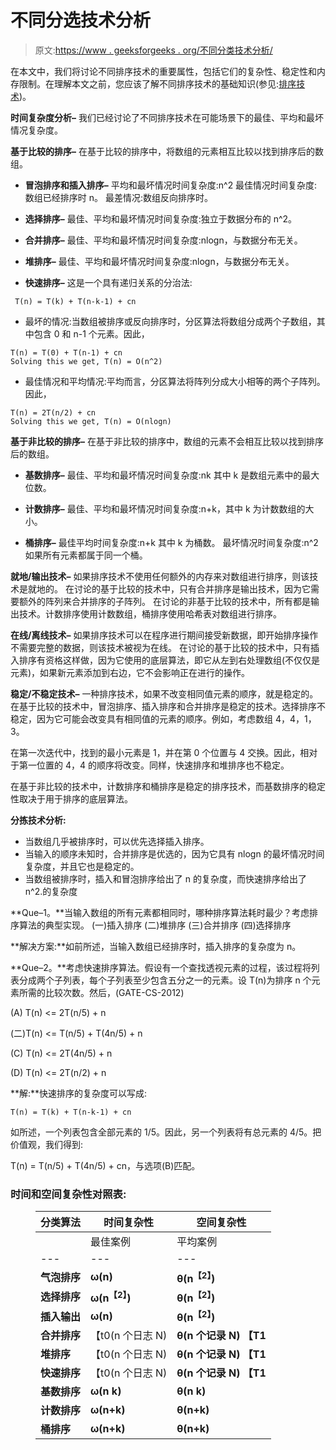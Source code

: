 # 不同分选技术分析

> 原文:[https://www . geeksforgeeks . org/不同分类技术分析/](https://www.geeksforgeeks.org/analysis-of-different-sorting-techniques/)

在本文中，我们将讨论不同排序技术的重要属性，包括它们的复杂性、稳定性和内存限制。在理解本文之前，您应该了解不同排序技术的基础知识(参见:[排序技术](https://www.geeksforgeeks.org/fundamentals-of-algorithms/#SearchingandSorting))。

**时间复杂度分析–**
我们已经讨论了不同排序技术在可能场景下的最佳、平均和最坏情况复杂度。

**基于比较的排序–**
在基于比较的排序中，将数组的元素相互比较以找到排序后的数组。

*   **冒泡排序和插入排序–**
    平均和最坏情况时间复杂度:n^2
    最佳情况时间复杂度:数组已经排序时 n。
    最差情况:数组反向排序时。

*   **选择排序–**
    最佳、平均和最坏情况时间复杂度:独立于数据分布的 n^2。

*   **合并排序–**
    最佳、平均和最坏情况时间复杂度:nlogn，与数据分布无关。

*   **堆排序–**
    最佳、平均和最坏情况时间复杂度:nlogn，与数据分布无关。

*   **快速排序–**
    这是一个具有递归关系的分治法:

```
 T(n) = T(k) + T(n-k-1) + cn
```

*   最坏的情况:当数组被排序或反向排序时，分区算法将数组分成两个子数组，其中包含 0 和 n-1 个元素。因此，

```
T(n) = T(0) + T(n-1) + cn
Solving this we get, T(n) = O(n^2)
```

*   最佳情况和平均情况:平均而言，分区算法将阵列分成大小相等的两个子阵列。因此，

```
T(n) = 2T(n/2) + cn
Solving this we get, T(n) = O(nlogn)

```

**基于非比较的排序–**
在基于非比较的排序中，数组的元素不会相互比较以找到排序后的数组。

*   **基数排序–**
    最佳、平均和最坏情况时间复杂度:nk 其中 k 是数组元素中的最大位数。

*   **计数排序–**
    最佳、平均和最坏情况时间复杂度:n+k，其中 k 为计数数组的大小。

*   **桶排序–**
    最佳平均时间复杂度:n+k 其中 k 为桶数。
    最坏情况时间复杂度:n^2 如果所有元素都属于同一个桶。

**就地/输出技术–**
如果排序技术不使用任何额外的内存来对数组进行排序，则该技术是就地的。
在讨论的基于比较的技术中，只有合并排序是输出技术，因为它需要额外的阵列来合并排序的子阵列。
在讨论的非基于比较的技术中，所有都是输出技术。计数排序使用计数数组，桶排序使用哈希表对数组进行排序。

**在线/离线技术–**
如果排序技术可以在程序进行期间接受新数据，即开始排序操作不需要完整的数据，则该技术被视为在线。
在讨论的基于比较的技术中，只有插入排序有资格这样做，因为它使用的底层算法，即它从左到右处理数组(不仅仅是元素)，如果新元素添加到右边，它不会影响正在进行的操作。

**稳定/不稳定技术–**
一种排序技术，如果不改变相同值元素的顺序，就是稳定的。
在基于比较的技术中，冒泡排序、插入排序和合并排序是稳定的技术。选择排序不稳定，因为它可能会改变具有相同值的元素的顺序。例如，考虑数组 4，4，1，3。

在第一次迭代中，找到的最小元素是 1，并在第 0 个位置与 4 交换。因此，相对于第一位置的 4，4 的顺序将改变。同样，快速排序和堆排序也不稳定。

在基于非比较的技术中，计数排序和桶排序是稳定的排序技术，而基数排序的稳定性取决于用于排序的底层算法。

**分拣技术分析:**

*   当数组几乎被排序时，可以优先选择插入排序。
*   当输入的顺序未知时，合并排序是优选的，因为它具有 nlogn 的最坏情况时间复杂度，并且它也是稳定的。
*   当数组被排序时，插入和冒泡排序给出了 n 的复杂度，而快速排序给出了 n^2.的复杂度

**Que–1。**当输入数组的所有元素都相同时，哪种排序算法耗时最少？考虑排序算法的典型实现。
(一)插入排序
(二)堆排序
(三)合并排序
(四)选择排序

**解决方案:**如前所述，当输入数组已经排序时，插入排序的复杂度为 n。

**Que–2。**考虑快速排序算法。假设有一个查找透视元素的过程，该过程将列表分成两个子列表，每个子列表至少包含五分之一的元素。设 T(n)为排序 n 个元素所需的比较次数。然后，(GATE-CS-2012)

(A) T(n) <= 2T(n/5) + n

(二)T(n) <= T(n/5) + T(4n/5) + n

(C) T(n) <= 2T(4n/5) + n

(D) T(n) <= 2T(n/2) + n

**解:**快速排序的复杂度可以写成:

```
T(n) = T(k) + T(n-k-1) + cn
```

如所述，一个列表包含全部元素的 1/5。因此，另一个列表将有总元素的 4/5。把价值观，我们得到:

T(n) = T(n/5) + T(4n/5) + cn，与选项(B)匹配。

### 时间和空间复杂性对照表:

<figure class="table">

| 分类算法 | 时间复杂性 | 空间复杂性 |
| --- | --- | --- |
|   | 最佳案例 | 平均案例 | 最坏情况 | 最坏情况 |
| --- | --- | --- | --- | --- |
| **气泡排序** | **ω(n)** | **θ(n<sup>【2】</sup>)** | **O(N <sup>2</sup> )** | **O(1)** |
| **选择排序** | **ω(n<sup>【2】</sup>)** | **θ(n<sup>【2】</sup>)** | **O(N <sup>2</sup> )** | **O(1)** |
| **插入输出** | **ω(n)** | **θ(n<sup>【2】</sup>)** | **O(N <sup>2</sup> )** | **O(1)** |
| **合并排序** | 【t0(n 个日志 N) | **θ(n 个记录 N) 【T1** | **O(N 对数 N)** | **O(N)** |
| **堆排序** | 【t0(n 个日志 N) | **θ(n 个记录 N) 【T1** | **O(N 对数 N)** | **O(1)** |
| **快速排序** | 【t0(n 个日志 N) | **θ(n 个记录 N) 【T1** | **O(N <sup>2</sup> )** | **O(对数 N)** |
| **基数排序** | **ω(n k)** | **θ(n k)** | **O(N k)** | **O(N + k)** |
| **计数排序** | **ω(n+k)** | **θ(n+k)** | **O(N + k)** | **O(k)** |
| **桶排序** | **ω(n+k)** | **θ(n+k)** | **O(N <sup>2</sup> )** | **O(N)** |

</figure>